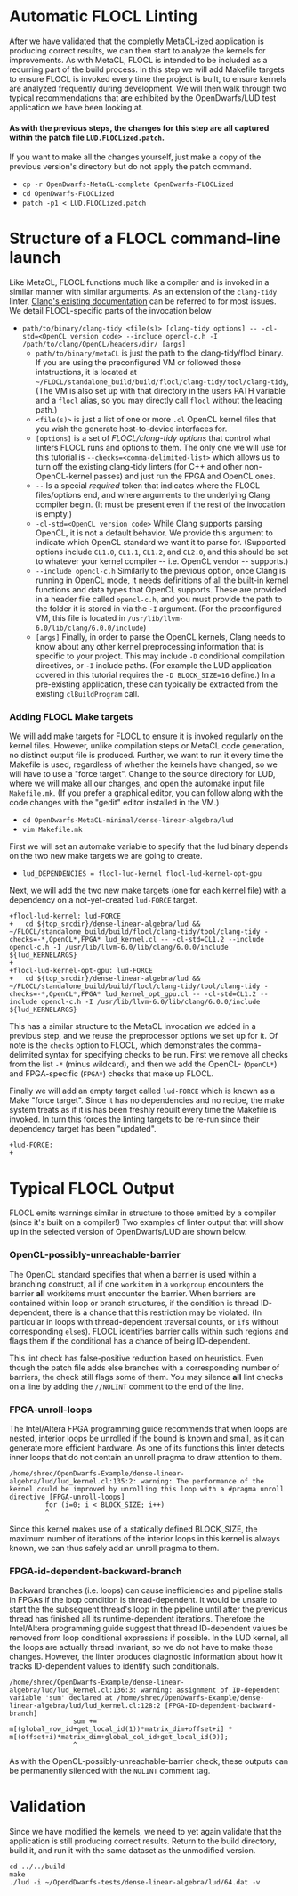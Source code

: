 # Automatic FLOCL Linting
After we have validated that the completly MetaCL-ized application is producing correct results, we can then start to analyze the kernels for improvements. As with MetaCL, FLOCL is intended to be included as a recurring part of the build process. In this step we will add Makefile targets to ensure FLOCL is invoked every time the project is built, to ensure kernels are analyzed frequently during development. We will then walk through two typical recommendations that are exhibited by the OpenDwarfs/LUD test application we have been looking at.

#### As with the previous steps, the changes for this step are all captured within the patch file `LUD.FLOCLized.patch`.
If you want to make all the changes yourself, just make a copy of the previous version's directory but do not apply the patch command.
* `cp -r OpenDwarfs-MetaCL-complete OpenDwarfs-FLOCLized`
* `cd OpenDwarfs-FLOCLized`
* `patch -p1 < LUD.FLOCLized.patch`

# Structure of a FLOCL command-line launch
Like MetaCL, FLOCL functions much like a compiler and is invoked in a similar manner with similar arguments. As an extension of the `clang-tidy` linter, [Clang's existing documentation](https://clang.llvm.org/extra/clang-tidy/) can be referred to for most issues. We detail FLOCL-specific parts of the invocation below
* `path/to/binary/clang-tidy <file(s)> [clang-tidy options] -- -cl-std=<OpenCL version code> --include opencl-c.h -I /path/to/clang/OpenCL/headers/dir/ [args]`
    * `path/to/binary/metaCL` is just the path to the clang-tidy/flocl binary. If you are using the preconfigured VM or followed those intstructions, it is located at `~/FLOCL/standalone_build/build/flocl/clang-tidy/tool/clang-tidy`, (The VM is also set up with that directory in the users PATH variable and a `flocl` alias, so you may directly call `flocl` without the leading path.)
	* `<file(s)>` is just a list of one or more `.cl` OpenCL kernel files that you wish the generate host-to-device interfaces for.
	* `[options]` is a set of _FLOCL/clang-tidy options_ that control what linters FLOCL runs and options to them. The only one we will use for this tutorial is `--checks=<comma-delimited-list>` which allows us to turn off the existing clang-tidy linters (for C++ and other non-OpenCL-kernel passes) and just run the FPGA and OpenCL ones.
	* `--` Is a special _required_ token that indicates where the FLOCL files/options end, and where arguments to the underlying Clang compiler begin. (It must be present even if the rest of the invocation is empty.)
	* `-cl-std=<OpenCL version code>` While Clang supports parsing OpenCL, it is not a default behavior. We provide this argument to indicate which OpenCL standard we want it to parse for. (Supported options include `CL1.0`, `CL1.1`, `CL1.2`, and `CL2.0`, and this should be set to whatever your kernel compiler -- i.e. OpenCL vendor -- supports.)
	* `--include opencl-c.h` Similarly to the previous option, once Clang is running in OpenCL mode, it needs definitions of all the built-in kernel functions and data types that OpenCL supports. These are provided in a header file called `opencl-c.h`, and you must provide the path to the folder it is stored in via the `-I` argument. (For the preconfigured VM, this file is located in `/usr/lib/llvm-6.0/lib/clang/6.0.0/include`)
	* `[args]` Finally, in order to parse the OpenCL kernels, Clang needs to know about any other kernel preprocessing information that is specific to your project. This may include `-D` conditional compilation directives, or `-I` include paths. (For example the LUD application covered in this tutorial requires the `-D BLOCK_SIZE=16` define.) In a pre-existing application, these can typically be extracted from the existing `clBuildProgram` call.


### Adding FLOCL Make targets
We will add make targets for FLOCL to ensure it is invoked regularly on the kernel files. However, unlike compilation steps or MetaCL code generation, no distinct output file is produced. Further, we want to run it every time the Makefile is used, regardless of whether the kernels have changed, so we will have to use a "force target".
Change to the source directory for LUD, where we will make all our changes, and open the automake input file `Makefile.mk`. (If you prefer a graphical editor, you can follow along with the code changes with the "gedit" editor installed in the VM.)
* `cd OpenDwarfs-MetaCL-minimal/dense-linear-algebra/lud`
* `vim Makefile.mk`

First we will set an automake variable to specify that the lud binary depends on the two new make targets we are going to create.
* `lud_DEPENDENCIES = flocl-lud-kernel flocl-lud-kernel-opt-gpu`

Next, we will add the two new make targets (one for each kernel file) with a dependency on a not-yet-created `lud-FORCE` target.
```
+flocl-lud-kernel: lud-FORCE
+	cd ${top_srcdir}/dense-linear-algebra/lud && ~/FLOCL/standalone_build/build/flocl/clang-tidy/tool/clang-tidy -checks=-*,OpenCL*,FPGA* lud_kernel.cl -- -cl-std=CL1.2 --include opencl-c.h -I /usr/lib/llvm-6.0/lib/clang/6.0.0/include ${lud_KERNELARGS}
+
+flocl-lud-kernel-opt-gpu: lud-FORCE
+	cd ${top_srcdir}/dense-linear-algebra/lud && ~/FLOCL/standalone_build/build/flocl/clang-tidy/tool/clang-tidy -checks=-*,OpenCL*,FPGA* lud_kernel_opt_gpu.cl -- -cl-std=CL1.2 --include opencl-c.h -I /usr/lib/llvm-6.0/lib/clang/6.0.0/include ${lud_KERNELARGS}
```
This has a similar structure to the MetaCL invocation we added in a previous step, and we reuse the preprocessor options we set up for it. Of note is the `checks` option to FLOCL, which demonstrates the comma-delimited syntax for specifying checks to be run. First we remove all checks from the list `-*` (minus wildcard), and then we add the OpenCL- (`OpenCL*`) and FPGA-specific (`FPGA*`) checks that make up FLOCL.

Finally we will add an empty target called `lud-FORCE` which is known as a Make "force target". Since it has no dependencies and no recipe, the make system treats as if it is has been freshly rebuilt every time the Makefile is invoked. In turn this forces the linting targets to be re-run since their dependency target has been "updated".
```
+lud-FORCE:
+
```

# Typical FLOCL Output
FLOCL emits warnings similar in structure to those emitted by a compiler (since it's built on a compiler!) Two examples of linter output that will show up in the selected version of OpenDwarfs/LUD are shown below.

### OpenCL-possibly-unreachable-barrier
The OpenCL standard specifies that when a barrier is used within a branching construct, all if one `workitem` in a `workgroup` encounters the barrier **all** workitems must encounter the barrier. When barriers are contained within loop or branch structures, if the condition is thread ID-dependent, there is a chance that this restriction may be violated. (In particular in loops with thread-dependent traversal counts, or `if`s without corresponding `else`s). FLOCL identifies barrier calls within such regions and flags them if the conditional has a chance of being ID-dependent.

This lint check has false-positive reduction based on heuristics. Even though the patch file adds else branches with a corresponding number of barriers, the check still flags some of them. You may silence **all** lint checks on a line by adding the `//NOLINT` comment to the end of the line.

### FPGA-unroll-loops
The Intel/Altera FPGA programming guide recommends that when loops are nested, interior loops be unrolled if the bound is known and small, as it can generate more efficient hardware. As one of its functions this linter detects inner loops that do not contain an unroll pragma to draw attention to them.
```
/home/shrec/OpenDwarfs-Example/dense-linear-algebra/lud/lud_kernel.cl:135:2: warning: The performance of the kernel could be improved by unrolling this loop with a #pragma unroll directive [FPGA-unroll-loops]
         for (i=0; i < BLOCK_SIZE; i++)
		 ^
```
Since this kernel makes use of a statically defined BLOCK_SIZE, the maximum number of iterations of the interior loops in this kernel is always known, we can thus safely add an unroll pragma to them.

### FPGA-id-dependent-backward-branch
Backward branches (i.e. loops) can cause inefficiencies and pipeline stalls in FPGAs if the loop condition is thread-dependent. It would be unsafe to start the the subsequent thread's loop in the pipeline until after the previous thread has finished all its runtime-dependent iterations. Therefore the Intel/Altera programming guide suggest that thread ID-dependent values be removed from loop conditional expressions if possible. In the LUD kernel, all the loops are actually thread invariant, so we do not have to make those changes. However, the linter produces diagnostic information about how it tracks ID-dependent values to identify such conditionals.
```
/home/shrec/OpenDwarfs-Example/dense-linear-algebra/lud/lud_kernel.cl:136:3: warning: assignment of ID-dependent variable 'sum' declared at /home/shrec/OpenDwarfs-Example/dense-linear-algebra/lud/lud_kernel.cl:128:2 [FPGA-ID-dependent-backward-branch]
                sum += m[(global_row_id+get_local_id(1))*matrix_dim+offset+i] * m[(offset+i)*matrix_dim+global_col_id+get_local_id(0)];
				^
```
As with the OpenCL-possibly-unreachable-barrier check, these outputs can be permanently silenced with the `NOLINT` comment tag.


# Validation
Since we have modified the kernels, we need to yet again validate that the application is still producing correct results. Return to the build directory, build it, and run it with the same dataset as the unmodified version.
```
cd ../../build
make
./lud -i ~/OpendDwarfs-tests/dense-linear-algebra/lud/64.dat -v
```